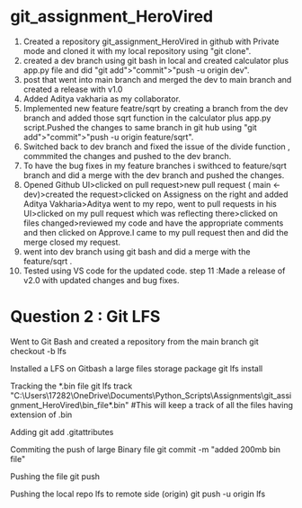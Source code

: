 # git_assignment_HeroVired

1. Created a repository git_assignment_HeroVired in github with Private mode and cloned it with my local repository using "git clone". 
2. created a dev branch using git bash in local and created calculator plus app.py file and did "git add">"commit">"push -u origin dev". 
3. post that went into main branch and merged the dev to main branch and created a release with v1.0 
4. Added Aditya vakharia as my collaborator. 
5. Implemented new feature featre/sqrt by creating a branch from the dev branch and added those sqrt function in the calculator plus app.py script.Pushed the changes to same branch in git hub using "git add">"commit">"push -u origin feature/sqrt". 
6. Switched back to dev branch and fixed the issue of the divide function , commmited the changes and pushed to the dev branch. 
7. To have the bug fixes in my feature branches i swithced to feature/sqrt branch and did a merge with the dev branch and pushed the changes. 
8. Opened Github UI>clicked on pull request>new pull request ( main <- dev)>created the request>clicked on Assigness on the right and added Aditya Vakharia>Aditya went to my repo, went to pull requests in his UI>clicked on my pull request which was reflecting there>clicked on files changed>reviewed my code and have the appropriate comments and then clicked on Approve.I came to my pull request then and did the merge closed my request.
9. went into dev branch using git bash and did a merge with the feature/sqrt .
10. Tested using VS code for the updated code. step 11 :Made a release of v2.0 with updated changes and bug fixes.

# Question 2 : Git LFS 
Went to Git Bash and created a repository from the main branch
git checkout -b lfs

Installed a LFS on Gitbash a large files storage package
git lfs install

Tracking the *.bin file
git lfs track "C:\Users\17282\OneDrive\Documents\Python_Scripts\Assignments\git_assignment_HeroVired\bin_file\*.bin" #This will keep a track of all the files having extension of .bin

Adding 
git add .gitattributes

Commiting the push of large Binary file
git commit -m "added 200mb bin file"

Pushing the file
git push

Pushing the local repo lfs to remote side (origin)
git push -u origin lfs
